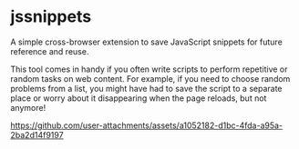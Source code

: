 # jssnippets

A simple cross-browser extension to save JavaScript snippets for future reference and reuse.

This tool comes in handy if you often write scripts to perform repetitive or random tasks on web content. For example, if you need to choose random problems from a list, you might have had to save the script to a separate place or worry about it disappearing when the page reloads, but not anymore!


https://github.com/user-attachments/assets/a1052182-d1bc-4fda-a95a-2ba2d14f9197

